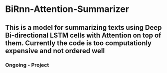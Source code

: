 # BiRnn-Attention-Summarizer
## This is a model for summarizing texts using Deep Bi-directional LSTM cells with Attention on top of them. Currently the code is too computationly expensive and not ordered well
### Ongoing - Project
